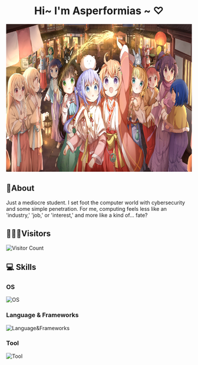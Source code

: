 <h1 align="center">Hi~ I'm Asperformias  ~ ♡ </h1>
<p align="center">
  <img src="./bg1.avif" style="height:400px">
</p>

## 📖About

Just a mediocre student. I set foot the computer world with cybersecurity and some simple penetration. For me, computing feels less like an 'industry,' 'job,' or 'interest,' and more like a kind of... fate?

## 🧑‍🤝‍🧑Visitors

![Visitor Count](https://count.getloli.com/get/@:AsperforMias)

## 💻 Skills

### OS

![OS](https://skillicons.dev/icons?i=kali,ubuntu,arch,nix,linux,windows&theme=dark&perline=15)

### Language & Frameworks
![Language&Frameworks](https://skillicons.dev/icons?i=cpp,html,javascript,c,java,python,rust,markdown,solidjs,django,flask,sqlite,mysql,nodejs,astro,vite,react,nextjs&theme=dark&perline=15)

### Tool

![Tool](https://skillicons.dev/icons?i=vscode,codepen,docker,cloudflare,git,stackoverflow,gcp,vercel,azure,bash,vim,pycharm,idea&theme=dark&perline=15)
